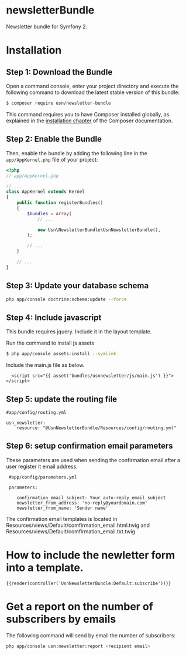 newsletterBundle
================

Newsletter bundle for Symfony 2.

Installation
============

Step 1: Download the Bundle
---------------------------

Open a command console, enter your project directory and execute the
following command to download the latest stable version of this bundle:

```bash
$ composer require usn/newsletter-bundle
```

This command requires you to have Composer installed globally, as explained
in the [installation chapter](https://getcomposer.org/doc/00-intro.md)
of the Composer documentation.

Step 2: Enable the Bundle
-------------------------

Then, enable the bundle by adding the following line in the `app/AppKernel.php`
file of your project:

```php
<?php
// app/AppKernel.php

// ...
class AppKernel extends Kernel
{
    public function registerBundles()
    {
        $bundles = array(
            // ...

            new Usn\NewsletterBundle\UsnNewsletterBundle(),
        );

        // ...
    }

    // ...
}
```

Step 3: Update your database schema 
-----------------------------------

```bash
php app/console doctrine:schema:update --force
```

Step 4: Include javascript
-------------------------

This bundle requires jquery. Include it in the layout template.

Run the command to install js assets

```bash
$ php app/console assets:install --symlink
```

Include the main.js file as below.

```twig
  <script src="{{ asset('bundles/usnnewsletter/js/main.js') }}"></script>
```

Step 5: update the routing file
-------------------------------

```
#app/config/routing.yml

usn_newsletter:
    resource: "@UsnNewsletterBundle/Resources/config/routing.yml"
```

Step 6: setup confirmation email parameters
-------------------------------------------

These parameters are used when sending the confirmation email after a user register it email address.

```
 #app/config/parameters.yml

 parameters:   
    
    confirmation_email_subject: Your auto-reply email subject
    newsletter_from_address: 'no-reply@yourdomain.com'
    newsletter_from_name: 'Sender name'
```

The confirmation email templates is located in Resources/views/Default/comfirmation_email.html.twig and Resources/views/Default/comfirmation_email.txt.twig

How to include the newletter form into a template.
==================================================

```twig
{{render(controller('UsnNewsletterBundle:Default:subscribe'))}}
```



Get a report on the number of subscribers by emails
===================================================

The following command will send by email the number of subscribers:
```bash
php app/console usn:newsletter:report <recipient email>
```






